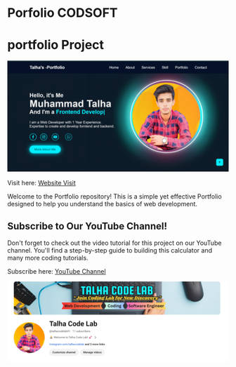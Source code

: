 # Porfolio CODSOFT
# portfolio Project
![Portfolio](portfolio.png)

Visit here: [Website Visit]()

Welcome to the Portfolio repository! This is a simple yet effective Portfolio designed to help you understand the basics of web development.

## Subscribe to Our YouTube Channel!

Don't forget to check out the video tutorial for this project on our YouTube channel. You'll find a step-by-step guide to building this calculator and many more coding tutorials.

Subscribe here: [YouTube Channel](https://www.youtube.com/@talhacodelab01)

![Channel](talhacodelab.png)
